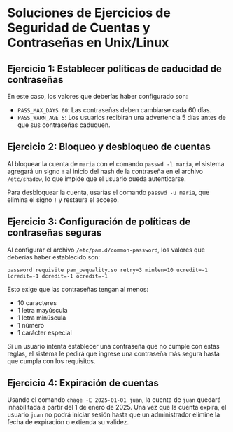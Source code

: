 
# Soluciones de Ejercicios de Seguridad de Cuentas y Contraseñas en Unix/Linux


## Ejercicio 1: Establecer políticas de caducidad de contraseñas

En este caso, los valores que deberías haber configurado son:

- `PASS_MAX_DAYS 60`: Las contraseñas deben cambiarse cada 60 días.
- `PASS_WARN_AGE 5`: Los usuarios recibirán una advertencia 5 días antes de que sus contraseñas caduquen.

## Ejercicio 2: Bloqueo y desbloqueo de cuentas

Al bloquear la cuenta de `maria` con el comando `passwd -l maria`, el sistema agregará un signo `!` al inicio del hash de la contraseña en el archivo `/etc/shadow`, lo que impide que el usuario pueda autenticarse.

Para desbloquear la cuenta, usarías el comando `passwd -u maria`, que elimina el signo `!` y restaura el acceso.

## Ejercicio 3: Configuración de políticas de contraseñas seguras

Al configurar el archivo `/etc/pam.d/common-password`, los valores que deberías haber establecido son:

```
password requisite pam_pwquality.so retry=3 minlen=10 ucredit=-1 lcredit=-1 dcredit=-1 ocredit=-1
```

Esto exige que las contraseñas tengan al menos:
- 10 caracteres
- 1 letra mayúscula
- 1 letra minúscula
- 1 número
- 1 carácter especial

Si un usuario intenta establecer una contraseña que no cumple con estas reglas, el sistema le pedirá que ingrese una contraseña más segura hasta que cumpla con los requisitos.

## Ejercicio 4: Expiración de cuentas

Usando el comando `chage -E 2025-01-01 juan`, la cuenta de `juan` quedará inhabilitada a partir del 1 de enero de 2025. Una vez que la cuenta expira, el usuario `juan` no podrá iniciar sesión hasta que un administrador elimine la fecha de expiración o extienda su validez.
